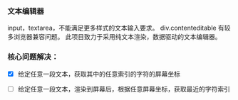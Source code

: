 ### 文本编辑器
input，textarea，不能满足更多样式的文本输入要求。
div.contenteditable 有较多浏览器兼容问题。
此项目致力于采用纯文本渲染，数据驱动的文本编辑器。

### 核心问题解决：
- [x] 给定任意一段文本，获取其中的任意索引的字符的屏幕坐标
- [ ] 给定任意一段文本，渲染到屏幕后，根据任意屏幕坐标，获取最近的字符索引

